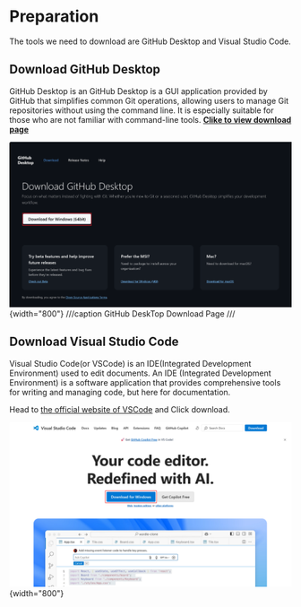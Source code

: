# Preparation

The tools we need to download are GitHub Desktop and Visual Studio Code.

## **Download GitHub Desktop**

GitHub Desktop is an GitHub Desktop is a GUI application provided by GitHub that simplifies common Git operations, allowing users to manage Git repositories without using the command line. It is especially suitable for those who are not familiar with command-line tools. [**Clike to view download page**](https://desktop.github.com/download/)

![github-desktop-download](assets/github-desktop-download.png){width="800"}
///caption
GitHub DeskTop Download Page
///

## Download Visual Studio Code

Visual Studio Code(or VSCode) is an IDE(Integrated Development Environment) used to edit documents. An IDE (Integrated Development Environment) is a software application that provides comprehensive tools for writing and managing code, but here for documentation.

Head to [the official website of VSCode](https://code.visualstudio.com/) and Click download.

![vscode](.\assets\download-vscode.png){width="800"}
